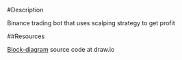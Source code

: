 #Description

Binance trading bot that uses scalping strategy to get profit

##Resources

[Block-diagram](https://app.diagrams.net/?title=Copy%20of%20Trading%20logic.drawio&client=1#G1eO6tkZ-u3ILcNDl83f6BkfKd0Za59Oua) source code at draw.io